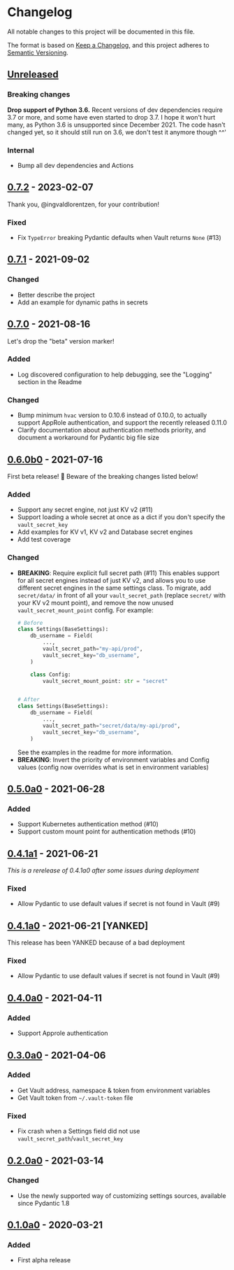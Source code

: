 # Changelog
All notable changes to this project will be documented in this file.

The format is based on [Keep a Changelog](https://keepachangelog.com/en/1.0.0/),
and this project adheres to [Semantic Versioning](https://semver.org/spec/v2.0.0.html).

## [Unreleased]
### Breaking changes
**Drop support of Python 3.6.**
Recent versions of dev dependencies require 3.7 or more, and some have even started to drop 3.7.
I hope it won't hurt many, as Python 3.6 is unsupported since December 2021.
The code hasn't changed yet, so it should still run on 3.6, we don't test it anymore though ^^'

### Internal
- Bump all dev dependencies and Actions


## [0.7.2] - 2023-02-07
Thank you, @ingvaldlorentzen, for your contribution!

### Fixed
- Fix `TypeError` breaking Pydantic defaults when Vault returns `None` (#13)


## [0.7.1] - 2021-09-02
### Changed
- Better describe the project
- Add an example for dynamic paths in secrets


## [0.7.0] - 2021-08-16
Let's drop the "beta" version marker!

### Added
- Log discovered configuration to help debugging, see the "Logging" section in the Readme

### Changed
- Bump minimum `hvac` version to 0.10.6 instead of 0.10.0, to actually support AppRole authentication, and support the recently released 0.11.0
- Clarify documentation about authentication methods priority, and document a workaround for Pydantic big file size


## [0.6.0b0] - 2021-07-16
First beta release! 🎉 Beware of the breaking changes listed below!

### Added
- Support any secret engine, not just KV v2 (#11)
- Support loading a whole secret at once as a dict if you don't specify the `vault_secret_key`
- Add examples for KV v1, KV v2 and Database secret engines
- Add test coverage

### Changed
- **BREAKING**: Require explicit full secret path (#11)
  This enables support for all secret engines instead of just KV v2, and allows you to use different secret engines in the same settings class.
  To migrate, add `secret/data/` in front of all your `vault_secret_path` (replace `secret/` with your KV v2 mount point), and remove the now unused `vault_secret_mount_point` config. For example:
  ```python
  # Before
  class Settings(BaseSettings):
      db_username = Field(
          ...,
          vault_secret_path="my-api/prod",
          vault_secret_key="db_username",
      )

      class Config:
          vault_secret_mount_point: str = "secret"


  # After
  class Settings(BaseSettings):
      db_username = Field(
          ...,
          vault_secret_path="secret/data/my-api/prod",
          vault_secret_key="db_username",
      )
  ```
  See the examples in the readme for more information.
- **BREAKING**: Invert the priority of environment variables and Config values (config now overrides what is set in environment variables)



## [0.5.0a0] - 2021-06-28
### Added
- Support Kubernetes authentication method (#10)
- Support custom mount point for authentication methods (#10)


## [0.4.1a1] - 2021-06-21
*This is a rerelease of 0.4.1a0 after some issues during deployment*

### Fixed
- Allow Pydantic to use default values if secret is not found in Vault (#9)


## [0.4.1a0] - 2021-06-21 [YANKED]
This release has been YANKED because of a bad deployment

### Fixed
- Allow Pydantic to use default values if secret is not found in Vault (#9)


## [0.4.0a0] - 2021-04-11
### Added
- Support Approle authentication


## [0.3.0a0] - 2021-04-06
### Added
- Get Vault address, namespace & token from environment variables
- Get Vault token from `~/.vault-token` file

### Fixed
- Fix crash when a Settings field did not use `vault_secret_path`/`vault_secret_key`


## [0.2.0a0] - 2021-03-14
### Changed
- Use the newly supported way of customizing settings sources, available since Pydantic 1.8


## [0.1.0a0] - 2020-03-21
### Added
- First alpha release

[Unreleased]: https://github.com/nymous/pydantic-vault/compare/0.7.2...HEAD
[0.7.2]: https://github.com/nymous/pydantic-vault/compare/0.7.1...0.7.2
[0.7.1]: https://github.com/nymous/pydantic-vault/compare/0.7.0...0.7.1
[0.7.0]: https://github.com/nymous/pydantic-vault/compare/0.6.0a0...0.7.0
[0.6.0b0]: https://github.com/nymous/pydantic-vault/compare/0.5.0a0...0.6.0b0
[0.5.0a0]: https://github.com/nymous/pydantic-vault/compare/0.4.1a1...0.5.0a0
[0.4.1a1]: https://github.com/nymous/pydantic-vault/compare/0.4.1a0...0.4.1a1
[0.4.1a0]: https://github.com/nymous/pydantic-vault/compare/0.4.0a0...0.4.1a0
[0.4.0a0]: https://github.com/nymous/pydantic-vault/compare/0.3.0a0...0.4.0a0
[0.3.0a0]: https://github.com/nymous/pydantic-vault/compare/0.2.0a0...0.3.0a0
[0.2.0a0]: https://github.com/nymous/pydantic-vault/compare/0.1.0a0...0.2.0a0
[0.1.0a0]: https://github.com/nymous/pydantic-vault/releases/tag/0.1.0a0
